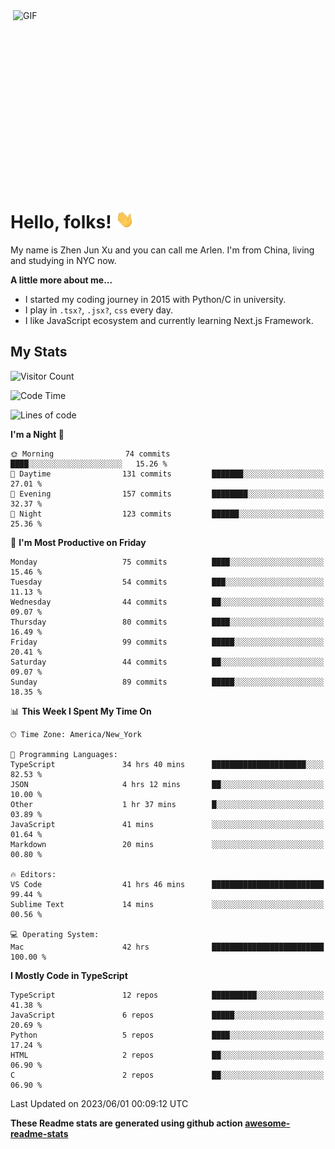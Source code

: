 <img align="right" alt="GIF" src="https://media.giphy.com/media/xUA7bdpLxQhsSQdyog/giphy.gif" width="500" height="320" />

# Hello, folks! <img src="https://raw.githubusercontent.com/arlenxuzj/arlenxuzj/master/assets/wave.gif" width="30px">

My name is Zhen Jun Xu and you can call me Arlen. I'm from China, living and studying in NYC now.

**A little more about me...**

 - I started my coding journey in 2015 with Python/C in university.
 - I play in `.tsx?`, `.jsx?`, `css` every day.
 - I like JavaScript ecosystem and currently learning Next.js Framework.

## My Stats

![Visitor Count](https://komarev.com/ghpvc/?username=arlenxuzj&color=blue&label=Profile+Views)

<!--START_SECTION:waka-->
![Code Time](http://img.shields.io/badge/Code%20Time-3%2C290%20hrs%201%20min-blue)

![Lines of code](https://img.shields.io/badge/From%20Hello%20World%20I%27ve%20Written-812.0%20thousand%20lines%20of%20code-blue)

**I'm a Night 🦉** 

```text
🌞 Morning                74 commits          ████░░░░░░░░░░░░░░░░░░░░░   15.26 % 
🌆 Daytime                131 commits         ███████░░░░░░░░░░░░░░░░░░   27.01 % 
🌃 Evening                157 commits         ████████░░░░░░░░░░░░░░░░░   32.37 % 
🌙 Night                  123 commits         ██████░░░░░░░░░░░░░░░░░░░   25.36 % 
```
📅 **I'm Most Productive on Friday** 

```text
Monday                   75 commits          ████░░░░░░░░░░░░░░░░░░░░░   15.46 % 
Tuesday                  54 commits          ███░░░░░░░░░░░░░░░░░░░░░░   11.13 % 
Wednesday                44 commits          ██░░░░░░░░░░░░░░░░░░░░░░░   09.07 % 
Thursday                 80 commits          ████░░░░░░░░░░░░░░░░░░░░░   16.49 % 
Friday                   99 commits          █████░░░░░░░░░░░░░░░░░░░░   20.41 % 
Saturday                 44 commits          ██░░░░░░░░░░░░░░░░░░░░░░░   09.07 % 
Sunday                   89 commits          █████░░░░░░░░░░░░░░░░░░░░   18.35 % 
```


📊 **This Week I Spent My Time On** 

```text
🕑︎ Time Zone: America/New_York

💬 Programming Languages: 
TypeScript               34 hrs 40 mins      █████████████████████░░░░   82.53 % 
JSON                     4 hrs 12 mins       ██░░░░░░░░░░░░░░░░░░░░░░░   10.00 % 
Other                    1 hr 37 mins        █░░░░░░░░░░░░░░░░░░░░░░░░   03.89 % 
JavaScript               41 mins             ░░░░░░░░░░░░░░░░░░░░░░░░░   01.64 % 
Markdown                 20 mins             ░░░░░░░░░░░░░░░░░░░░░░░░░   00.80 % 

🔥 Editors: 
VS Code                  41 hrs 46 mins      █████████████████████████   99.44 % 
Sublime Text             14 mins             ░░░░░░░░░░░░░░░░░░░░░░░░░   00.56 % 

💻 Operating System: 
Mac                      42 hrs              █████████████████████████   100.00 % 
```

**I Mostly Code in TypeScript** 

```text
TypeScript               12 repos            ██████████░░░░░░░░░░░░░░░   41.38 % 
JavaScript               6 repos             █████░░░░░░░░░░░░░░░░░░░░   20.69 % 
Python                   5 repos             ████░░░░░░░░░░░░░░░░░░░░░   17.24 % 
HTML                     2 repos             ██░░░░░░░░░░░░░░░░░░░░░░░   06.90 % 
C                        2 repos             ██░░░░░░░░░░░░░░░░░░░░░░░   06.90 % 
```




 Last Updated on 2023/06/01 00:09:12 UTC
<!--END_SECTION:waka-->

**These Readme stats are generated using github action [awesome-readme-stats](https://github.com/anmol098/waka-readme-stats)**


